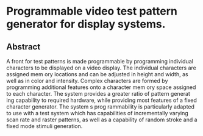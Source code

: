 # Programmable video test pattern generator for display systems.

## Abstract
A front for test patterns is made programmable by programming individual characters to be displayed on a video display. The individual characters are assigned mem ory locations and can be adjusted in height and width, as well as in color and intensity. Complex characters are formed by programming additional features onto a character mem ory space assigned to each character. The system provides a greater ratio of pattern generat ing capability to required hardware, while providing most features of a fixed character generator. The system s prog rammability is particularly adapted to use with a test system which has capabilities of incrementally varying scan rate and raster patterns, as well as a capability of random stroke and a fixed mode stimuli generation.